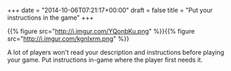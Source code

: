 +++
date = "2014-10-06T07:21:17+00:00"
draft = false
title = "Put your instructions in the game"
+++

{{% figure src="http://i.imgur.com/YQonbKu.png" %}}{{% figure src="http://i.imgur.com/kgnIxrm.png" %}}

A lot of players won't read your description and instructions before playing your game. Put instructions in-game where the player first needs it.
